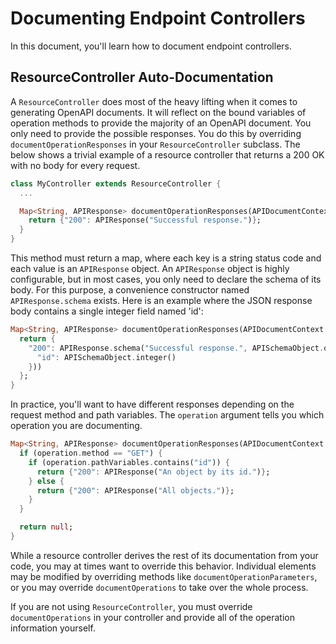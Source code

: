 # Documenting Endpoint Controllers

In this document, you'll learn how to document endpoint controllers.

## ResourceController Auto-Documentation

A `ResourceController` does most of the heavy lifting when it comes to generating OpenAPI documents. It will reflect on the bound variables of operation methods to provide the majority of an OpenAPI document. You only need to provide the possible responses. You do this by overriding `documentOperationResponses` in your `ResourceController` subclass. The below shows a trivial example of a resource controller that returns a 200 OK with no body for every request.

```dart
class MyController extends ResourceController {
  ...

  Map<String, APIResponse> documentOperationResponses(APIDocumentContext context, Operation operation) {
    return {"200": APIResponse("Successful response.")};
  }
}
```

This method must return a map, where each key is a string status code and each value is an `APIResponse` object. An `APIResponse` object is highly configurable, but in most cases, you only need to declare the schema of its body. For this purpose, a convenience constructor named `APIResponse.schema` exists. Here is an example where the JSON response body contains a single integer field named 'id':

```dart
Map<String, APIResponse> documentOperationResponses(APIDocumentContext context, Operation operation) {
  return {
    "200": APIResponse.schema("Successful response.", APISchemaObject.object({
      "id": APISchemaObject.integer()
    }))
  };
}
```

In practice, you'll want to have different responses depending on the request method and path variables. The `operation` argument tells you which operation you are documenting.

```dart
Map<String, APIResponse> documentOperationResponses(APIDocumentContext context, Operation operation) {
  if (operation.method == "GET") {
    if (operation.pathVariables.contains("id")) {
      return {"200": APIResponse("An object by its id.")};
    } else {
      return {"200": APIResponse("All objects.")};
    }
  }

  return null;
}
```

While a resource controller derives the rest of its documentation from your code, you may at times want to override this behavior. Individual elements may be modified by overriding methods like `documentOperationParameters`, or you may override `documentOperations` to take over the whole process.

If you are not using `ResourceController`, you must override `documentOperations` in your controller and provide all of the operation information yourself.
